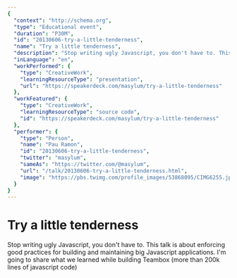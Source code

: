 ```yaml
---
{
  "context": "http://schema.org",
  "type": "Educational event",
  "duration": "P30M",
  "id": "20130606-try-a-little-tenderness",
  "name": "Try a little tenderness",
  "description": "Stop writing ugly Javascript, you don't have to. This talk is about enforcing good practices for building and maintaining big Javascript applications. I'm going to share what we learned while building Teambox (more than 200k lines of javascript code)",
  "inLanguage": "en",
  "workPerformed": {
    "type": "CreativeWork",
    "learningResourceType": "presentation",
    "url": "https://speakerdeck.com/masylum/try-a-little-tenderness"
  },
  "workFeatured": {
    "type": "CreativeWork",
    "learningResourceType": "source code",
    "id": "https://speakerdeck.com/masylum/try-a-little-tenderness"
  },
  "performer": {
    "type": "Person",
    "name": "Pau Ramon",
    "id": "20130606-try-a-little-tenderness",
    "twitter": "masylum",
    "sameAs": "https://twitter.com/@masylum",
    "url": "/talk/20130606-try-a-little-tenderness.html",
    "image": "https://pbs.twimg.com/profile_images/53868095/CIMG6255.jpg"
  }
}
---
```

# Try a little tenderness

Stop writing ugly Javascript, you don't have to. This talk is about enforcing good practices for building and maintaining big Javascript applications. I'm going to share what we learned while building Teambox (more than 200k lines of javascript code)